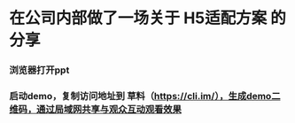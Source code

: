 # 在公司内部做了一场关于 H5适配方案 的分享

### 浏览器打开ppt
### 启动demo，复制访问地址到 草料（https://cli.im/），生成demo二维码，通过局域网共享与观众互动观看效果